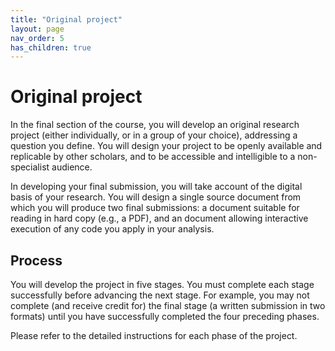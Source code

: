 ```yaml
---
title: "Original project"
layout: page
nav_order: 5
has_children: true
---
```



# Original project

In the final section of the course, you will develop an original research project (either individually, or in a group of your choice), addressing a question you define. You will design your project to be openly available and replicable by other scholars, and to be accessible and intelligible to a non-specialist audience. 

In developing your final submission, you will take account of the digital basis of your research.  You will design a single source document from which you will produce two final submissions: a document suitable for reading in hard copy (e.g., a PDF), and an document allowing interactive execution of any code you apply in your analysis.

## Process


You will develop the project in five stages. You must complete each stage successfully before advancing the next stage. For example, you may not complete (and receive credit for) the final stage (a written submission in two formats) until you have successfully completed the four preceding phases.

Please refer to the detailed instructions for each phase of the project.